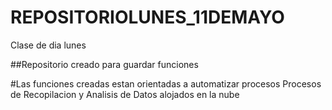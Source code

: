 # REPOSITORIOLUNES_11DEMAYO
Clase de dia lunes

##Repositorio creado para guardar funciones

#Las funciones creadas estan orientadas a automatizar procesos
 Procesos de Recopilacion y Analisis de Datos alojados en la nube
 
 